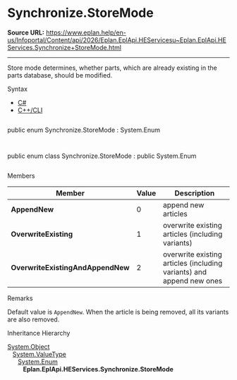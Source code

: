 # Synchronize.StoreMode

**Source URL:** https://www.eplan.help/en-us/Infoportal/Content/api/2026/Eplan.EplApi.HEServicesu~Eplan.EplApi.HEServices.Synchronize+StoreMode.html

---

Store mode determines, whether parts, which are already existing in the parts database, should be modified.

Syntax

- [C#](#i-syntax-CS)
- [C++/CLI](#i-syntax-CPP2005)

```
```
public enum Synchronize.StoreMode : System.Enum
```
```

```
```
public enum class Synchronize.StoreMode : public System.Enum
```
```

Members

| Member | Value | Description |
| --- | --- | --- |
| **AppendNew** | 0 | append new articles |
| **OverwriteExisting** | 1 | overwrite existing articles (including variants) |
| **OverwriteExistingAndAppendNew** | 2 | overwrite existing articles (including variants) and append new ones |

Remarks

Default value is `AppendNew`. When the article is being removed, all its variants are also removed.

Inheritance Hierarchy

[System.Object](#)  
   [System.ValueType](#)  
      [System.Enum](#)  
         **Eplan.EplApi.HEServices.Synchronize.StoreMode**
